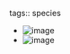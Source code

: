 tags:: species

- ![image](https://peach-geographical-bat-397.mypinata.cloud/ipfs/QmTcVptfkSLp7WLTsGEVPFLB2Gg39z6yGoMAT8y6PjFLpD)
- ![image](https://peach-geographical-bat-397.mypinata.cloud/ipfs/QmUHPdQV82Cd1JtuswswMYtqASK36QXGuwbQvUXEuLpMqM)